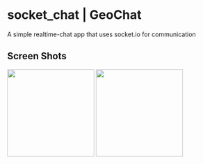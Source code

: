 # socket_chat | GeoChat

A simple realtime-chat app that uses socket.io for communication

## Screen Shots
<p float="left">
<img src="https://github.com/Zfinix/socket_chat/blob/master/1.png?raw=true" width="200">
<img src="https://github.com/Zfinix/socket_chat/blob/master/2.png?raw=true" width="200">
</p>

